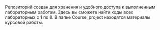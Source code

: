 Репозиторий создан для хранения и удобного доступа к выполненным лабораторным работам. Здесь вы сможете найти коды всех лабораторных с 1 по 8. В папке Course_project находятся материалы курсовой работы.

